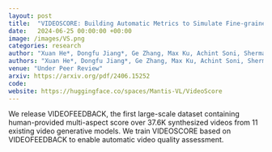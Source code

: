 ```yaml
---
layout: post
title:  "VIDEOSCORE: Building Automatic Metrics to Simulate Fine-grained Human Feedback for Video Generation"
date:   2024-06-25 00:00:00 +00:00
image: /images/VS.png
categories: research
author: "Xuan He*, Dongfu Jiang*, Ge Zhang, Max Ku, Achint Soni, Sherman Siu, Haonan Chen, Abhraneil Chandra, Ziyan Jiang, Aaran Arulraj, Kai Wang, Quy Duc Do, Yuansheng Ni, Bohan Lyu, Yaswanth Narsupalli, Rongqi Fan, Zhiheng Lyu, Yuchen Lin, Wenhu Chen"
authors: "Xuan He*, Dongfu Jiang*, Ge Zhang, Max Ku, Achint Soni, Sherman Siu, Haonan Chen, Abhraneil Chandra, Ziyan Jiang, Aaran Arulraj, Kai Wang, Quy Duc Do, Yuansheng Ni, Bohan Lyu, Yaswanth Narsupalli, Rongqi Fan, Zhiheng Lyu, Yuchen Lin, Wenhu Chen"
venue: "Under Peer Review"
arxiv: https://arxiv.org/pdf/2406.15252
code: 
website: https://huggingface.co/spaces/Mantis-VL/VideoScore
---
```

We release VIDEOFEEDBACK, the first large-scale dataset containing human-provided multi-aspect score over 37.6K synthesized videos from 11 existing video generative models. We train VIDEOSCORE based on VIDEOFEEDBACK to enable automatic video quality assessment.